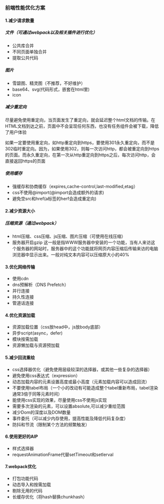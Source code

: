 ### 前端性能优化方案
#### 1.减少请求数量
##### 文件（可通过webpack以及相关插件进行优化）
- 公共库合并
- 不同页面单独合并
- 提取公共代码
##### 图片
- 雪碧图、精灵图（不推荐，不好维护）
- base64、svg(代码形式，嵌套在html里)
- icon
##### 减少重定向
尽量避免使用重定向，当页面发生了重定向，就会延迟整个html文档的传输。在HTML文档到达之前，页面中不会呈现任何东西，也没有任务组件会被下载，降低了用户体验

如果一定要使用重定向，如http重定向到https，要使用301永久重定向，而不是302临时重定向。因为，如果使用302，则每一次访问http，都会被重定向到https的页面。而永久重定向，在第一次从http重定向到https之后，每次访问http，会直接返回https的页面

##### 使用缓存
- 强缓存和协商缓存（expires,cache-control,last-modified,etag）
- css不使用@import(@import会造成额外的请求)
- 避免空src和href(a标签的herf会造成重定向)

#### 2.减少资源大小
##### 压缩资源（通过webpack）
- html压缩、css压缩、js压缩、图片压缩（可使用在线压缩）
- 服务器开启gzip
这一般是指WWW服务器中安装的一个功能，当有人来访这个服务器的网站时，服务器中的这个功能就将网页内容压缩后传输来访的电脑浏览器中显示出来。一般对纯文本内容可以压缩原大小的40%

#### 3.优化网络传输
- 使用cdn
- dns预解析（DNS Prefetch）
- 并行连接
- 持久性连接
- 管道话连接

#### 4.优化资源加载
- 资源加载位置（css放head中，js放body底部）
- 异步script(async，defer)
- 模块按需加载
- 资源懒加载与资源预加载

#### 5.减少回流重绘
- css选择器优化（避免使用层级较深的选择器，或其他一些复杂的选择器）
- 避免使用css表达式（expression）
- 动态加载内容的元素设置高度或最小高度（元素加载内容可以造成回流）
- 不要使用tabel布局（一个小的改动有可能造成整个tabel重新布局，tabel渲染通常3倍于同等元素时间）
- 能使用css实现的效果，尽量使用css不使用js实现
- 需要多次渲染的元素，可以设置absolute,可以减少重绘范围
- 减少Dom的深度以及DOM数量
- 事件委托（可以减少内存使用，提高性能及降低代码复杂度）
- 防抖和节流（限制某个方法的频繁触发）

#### 6.使用更好的AIP
- 样式选择器
- requestAnimationFrame代替setTimeout和setIerval
#### 7.webpack优化
- 打包功能代码
- 动态导入和按需加载
- 剔除无用的代码
- 长缓存优化（将hash替换chunkhash）